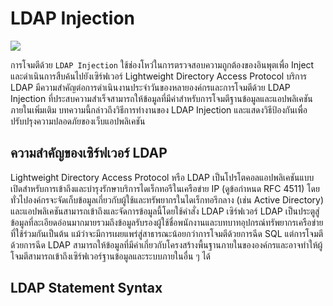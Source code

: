 # LDAP Injection

![](https://dpsvdv74uwwos.cloudfront.net/statics/img/blogposts/ldap-injection.png)

การโจมตีด้วย `LDAP Injection` ใช้ช่องโหว่ในการตรวจสอบความถูกต้องของอินพุตเพื่อ Inject และดำเนินการสืบค้นไปยังเซิร์ฟเวอร์ Lightweight Directory Access Protocol บริการ LDAP มีความสำคัญต่อการดำเนินงานประจำวันของหลายองค์กรและการโจมตีด้วย LDAP Injection ที่ประสบความสำเร็จสามารถให้ข้อมูลที่มีค่าสำหรับการโจมตีฐานข้อมูลและแอปพลิเคชันภายในเพิ่มเติม บทความนี้กล่าวถึงวิธีการทำงานของ LDAP Injection และแสดงวิธีป้องกันเพื่อปรับปรุงความปลอดภัยของเว็บแอปพลิเคชัน

## ความสำคัญของเซิร์ฟเวอร์ LDAP

Lightweight Directory Access Protocol หรือ LDAP เป็นโปรโตคอลแอปพลิเคชันแบบเปิดสำหรับการเข้าถึงและบำรุงรักษาบริการไดเร็กทอรีในเครือข่าย IP (ดูข้อกำหนด RFC 4511) โดยทั่วไปองค์กรจะจัดเก็บข้อมูลเกี่ยวกับผู้ใช้และทรัพยากรในไดเร็กทอรีกลาง (เช่น Active Directory) และแอปพลิเคชันสามารถเข้าถึงและจัดการข้อมูลนี้โดยใช้คำสั่ง LDAP เซิร์ฟเวอร์ LDAP เป็นประตูสู่ข้อมูลที่ละเอียดอ่อนมากมายรวมถึงข้อมูลรับรองผู้ใช้ชื่อพนักงานและบทบาทอุปกรณ์ทรัพยากรเครือข่ายที่ใช้ร่วมกันเป็นต้น แม้ว่าจะมีการเผยแพร่สู่สาธารณะน้อยกว่าการโจมตีด้วยการฉีด SQL แต่การโจมตีด้วยการฉีด LDAP สามารถให้ข้อมูลที่มีค่าเกี่ยวกับโครงสร้างพื้นฐานภายในขององค์กรและอาจทำให้ผู้โจมตีสามารถเข้าถึงเซิร์ฟเวอร์ฐานข้อมูลและระบบภายในอื่น ๆ ได้

## LDAP Statement Syntax

